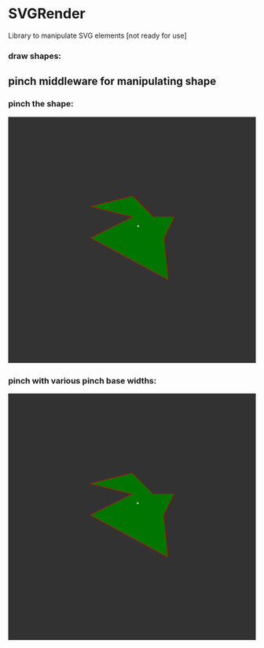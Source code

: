 # SVGRender

Library to manipulate SVG elements
[not ready for use]

### draw shapes:

## pinch middleware for manipulating shape

### pinch the shape:

![Pinch Middleware with pinch base of 30 pixels](previews/narrow_pinch.gif)

### pinch with various pinch base widths:

![Pinch Middleware with pinch base ranging from 5 to 750 pixles](previews/wide_pinch.gif)
